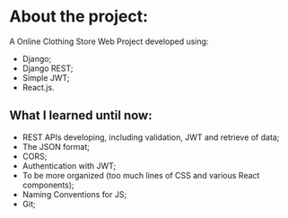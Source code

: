 # About the project:
  A Online Clothing Store Web Project developed using: 
  - Django;
  - Django REST;
  - Simple JWT;
  - React.js.

## What I learned until now:
- REST APIs developing, including validation, JWT and retrieve of data;
- The JSON format;
- CORS;
- Authentication with JWT;
- To be more organized (too much lines of CSS and various React components);
- Naming Conventions for JS;
- Git;
